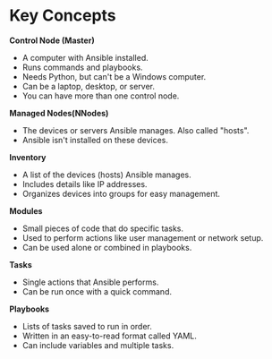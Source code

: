 
# Key Concepts 

**Control Node (Master)**

- A computer with Ansible installed.
- Runs commands and playbooks.
- Needs Python, but can't be a Windows computer.
- Can be a laptop, desktop, or server.
- You can have more than one control node.
  
**Managed Nodes(NNodes)**

- The devices or servers Ansible manages. Also called "hosts".
- Ansible isn't installed on these devices.
  
**Inventory**

- A list of the devices (hosts) Ansible manages.
- Includes details like IP addresses.
- Organizes devices into groups for easy management.
  
**Modules**

- Small pieces of code that do specific tasks.
- Used to perform actions like user management or network setup.
- Can be used alone or combined in playbooks.
  
**Tasks**

- Single actions that Ansible performs.
- Can be run once with a quick command.
  
**Playbooks**

- Lists of tasks saved to run in order.
- Written in an easy-to-read format called YAML.
- Can include variables and multiple tasks.
